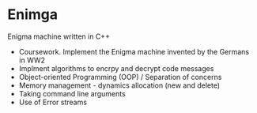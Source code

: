 # Enimga
Enigma machine written in C++

- Coursework. Implement the Enigma machine invented by the Germans in WW2
- Implment algorithms to encrpy and decrypt code messages
- Object-oriented Programming (OOP) / Separation of concerns
- Memory management - dynamics allocation (new and delete)
- Taking command line arguments
- Use of Error streams
